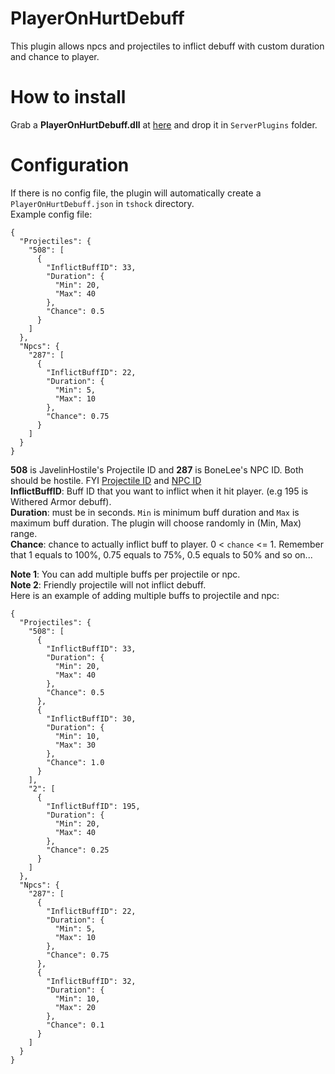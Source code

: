 # PlayerOnHurtDebuff
This plugin allows npcs and projectiles to inflict debuff with custom duration and chance to player.

# How to install
Grab a __PlayerOnHurtDebuff.dll__ at [here](https://github.com/sors89/PlayerOnHurtDebuff/releases/tag/v1.0.0) and drop it in `ServerPlugins` folder.

# Configuration
If there is no config file, the plugin will automatically create a `PlayerOnHurtDebuff.json`  in `tshock` directory. </br>
Example config file:
```
{
  "Projectiles": {
    "508": [
      {
        "InflictBuffID": 33,
        "Duration": {
          "Min": 20,
          "Max": 40
        },
        "Chance": 0.5
      }
    ]
  },
  "Npcs": {
    "287": [
      {
        "InflictBuffID": 22,
        "Duration": {
          "Min": 5,
          "Max": 10
        },
        "Chance": 0.75
      }
    ]
  }
}
```
**508** is JavelinHostile's Projectile ID and **287** is BoneLee's NPC ID. Both should be hostile.  FYI [Projectile ID](https://terraria.wiki.gg/wiki/Projectile_IDs) and [NPC ID](https://terraria.wiki.gg/wiki/NPC_IDs)</br>
**InflictBuffID**: Buff ID that you want to inflict when it hit player. (e.g 195 is Withered Armor debuff). </br>
**Duration**: must be in seconds. `Min` is minimum buff duration and `Max` is maximum buff duration. The plugin will choose randomly in (Min, Max) range. </br> 
**Chance**: chance to actually inflict buff to player. 0 < `chance` <= 1. Remember that 1 equals to 100%, 0.75 equals to 75%, 0.5 equals to 50% and so on... </br>

**Note 1**: You can add multiple buffs per projectile or npc. </br>
**Note 2**: Friendly projectile will not inflict debuff. </br>
Here is an example of adding multiple buffs to projectile and npc: </br>
```
{
  "Projectiles": {
    "508": [
      {
        "InflictBuffID": 33,
        "Duration": {
          "Min": 20,
          "Max": 40
        },
        "Chance": 0.5
      },
      {
        "InflictBuffID": 30,
        "Duration": {
          "Min": 10,
          "Max": 30
        },
        "Chance": 1.0
      }
    ],
    "2": [
      {
        "InflictBuffID": 195,
        "Duration": {
          "Min": 20,
          "Max": 40
        },
        "Chance": 0.25
      }
    ]
  },
  "Npcs": {
    "287": [
      {
        "InflictBuffID": 22,
        "Duration": {
          "Min": 5,
          "Max": 10
        },
        "Chance": 0.75
      },
      {
        "InflictBuffID": 32,
        "Duration": {
          "Min": 10,
          "Max": 20
        },
        "Chance": 0.1
      }
    ]
  }
}
```
